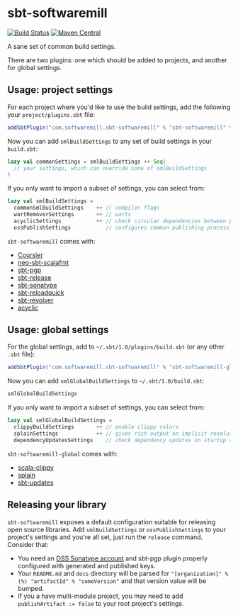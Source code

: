 # sbt-softwaremill
[![Build Status](https://travis-ci.org/softwaremill/sbt-softwaremill.svg?branch=master)](https://travis-ci.org/softwaremill/sbt-softwaremill)
[![Maven Central](https://maven-badges.herokuapp.com/maven-central/com.softwaremill.sbt-softwaremill/sbt-softwaremill/badge.svg)](https://maven-badges.herokuapp.com/maven-central/com.softwaremill.sbt-softwaremill/sbt-softwaremill)  

A sane set of common build settings.

There are two plugins: one which should be added to projects, and another for global settings.

## Usage: project settings 

For each project where you'd like to use the build settings, add the following your `project/plugins.sbt` file:

````scala
addSbtPlugin("com.softwaremill.sbt-softwaremill" % "sbt-softwaremill" % "1.3.11")
````

Now you can add `smlBuildSettings` to any set of build settings in your `build.sbt`:

````scala
lazy val commonSettings = smlBuildSettings ++ Seq(
  // your settings, which can override some of smlBuildSettings
) 
````

If you only want to import a subset of settings, you can select from:

````scala
lazy val smlBuildSettings =
  commonSmlBuildSettings    ++ // compiler flags
  wartRemoverSettings       ++ // warts
  acyclicSettings           ++ // check circular dependencies between packages
  ossPublishSettings           // configures common publishing process for all OSS libraries
````

`sbt-softwaremill` comes with:
- [Coursier](https://github.com/coursier/coursier)
- [neo-sbt-scalafmt](https://github.com/lucidsoftware/neo-sbt-scalafmt)
- [sbt-pgp](https://github.com/sbt/sbt-pgp)
- [sbt-release](https://github.com/sbt/sbt-release)
- [sbt-sonatype](https://github.com/xerial/sbt-sonatype)
- [sbt-reloadquick](https://github.com/dwijnand/sbt-reloadquick)
- [sbt-revolver](https://github.com/spray/sbt-revolver)
- [acyclic](https://github.com/lihaoyi/acyclic)

## Usage: global settings

For the global settings, add to `~/.sbt/1.0/plugins/build.sbt` (or any other `.sbt` file):

````scala
addSbtPlugin("com.softwaremill.sbt-softwaremill" % "sbt-softwaremill-global" % "1.3.11")
````

Now you can add `smlGlobalBuildSettings` to `~/.sbt/1.0/build.sbt`:

````scala
smlGlobalBuildSettings
````

If you only want to import a subset of settings, you can select from:

````scala
lazy val smlGlobalBuildSettings =
  clippyBuildSettings       ++ // enable clippy colors
  splainSettings            ++ // gives rich output on implicit resolution errors 
  dependencyUpdatesSettings    // check dependency updates on startup (max once per 12h)
````

`sbt-softwaremill-global` comes with:
- [scala-clippy](https://github.com/softwaremill/scala-clippy)
- [splain](https://github.com/tek/splain)
- [sbt-updates](https://github.com/rtimush/sbt-updates)

## Releasing your library

`sbt-softwaremill` exposes a default configuration suitable for releasing open source libraries.
Add `smlBuildSettings` or `ossPublishSettings` to your project's settings and you're all set, just run the `release` command.
Consider that:
- You need an [OSS Sonatype account](https://www.scala-sbt.org/1.x/docs/Using-Sonatype.html) and sbt-pgp plugin properly configured with generated and published keys.
- Your `README.md` and `docs` directory will be parsed for `"[organization]" %(%) "artifactId" % "someVersion"` and that version value will be bumped.
- If you a have multi-module project, you may need to add `publishArtifact := false` to your root project's settings. 
